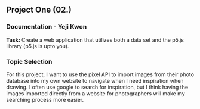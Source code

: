 ## Project One (02.) #

### Documentation - Yeji Kwon #

<b>Task:</b>
Create a web application that utilizes both a data set and the p5.js library (p5.js is upto you). 

### Topic Selection #

<p>For this project, I want to use the pixel API to import images from their photo database into my own website to navigate when I need inspiration when drawing. I often use google to search for inspiration, but I think having the images imported directly from a website for photographers will make my searching process more easier.</p>

